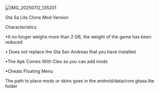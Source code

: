 ![IMG_20250112_135201](https://github.com/user-attachments/assets/9cdfc591-c988-47ea-b3c3-ec967b4253ac)

Gta Sa Lite Clone Mod Version

Characteristics

 •It no longer weighs more than 2 GB, the weight of the game has been reduced

 • Does not replace the Gta San Andreas that you have installed

 •The Apk Comes With Cleo so you can add mods
 
 •Cheats Floating Menu

The path to place mods or skins goes in the android/data/com.gtasa.lite folder 
